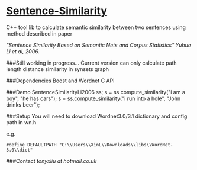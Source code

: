 [Sentence-Similarity](http://xxinl.github.io/sentence-similarity)
===================
C++ tool lib to calculate semantic similarity between two sentences using method described in paper 

*"Sentence Similarity Based on Semantic Nets and Corpus Statistics" Yuhua Li et al, 2006.*


###Still working in progress...
Current version can only calculate path length distance similarity in synsets graph


###Dependencies
Boost and Wordnet C API


###Demo
    SentenceSimilarityLi2006 ss;
	  s = ss.compute_similarity("i am a boy", "he has cars");
	  s = ss.compute_similarity("i run into a hole", "John drinks beer");
	
	
###Setup
You will need to download Wordnet3.0/3.1 dictionary and config path in wn.h

  e.g. 
   
    #define DEFAULTPATH	"C:\\Users\\XinL\\Downloads\\libs\\WordNet-3.0\\dict"
    
    
###Contact
*tonyxliu at hotmail.co.uk*


